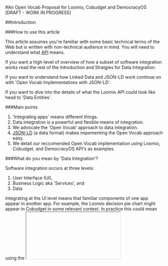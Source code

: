
#An Open Vocab Proposal for Loomio, Cobudget and DemocracyOS [DRAFT - WORK IN PROGRESS]

##Introduction

###How to use this article

This article assumes you're familiar with some basic technical terms of the Web but is written with non-technical audience in mind. You will need to understand what [API](http://en.wikipedia.org/wiki/Application_programming_interface) means. 

If you want a high-level of overview of how a subset of software integration works read the rest of the Introduction and Stratgies for Data Integration.

If you want to understand how Linked Data and JSON-LD work continue on with 'Open Vocab Implementations with JSON-LD'.

If you want to dive into the details of what the Loomio API could look like head to 'Data Entities'.

###Main points

 1. 'Integrating apps' means different things.
 2. Data integration is a powerful and flexible means of integration.
 3. We advocate the 'Open Vocab' approach to data integration.
 5. [JSON-LD](http://json-ld.org/) (a data format) makes impementing the Open Vocab approach easy.
 5. We detail our reccomended Open Vocab implementation using Loomio, Cobudget, and DemocracyOS API's as examples.

###What do you mean by 'Data Integration'?

Software integration occurs at three levels:
 1. User Interface (UI),
 2. Business Logic aka 'Services', and
 3. Data

Integrating at the UI level means that familiar components of one app appear in another app. For example, the Loomio decision pie chart might appear in Cobudget in some relevant context. In practice this could mean using the [<iframe>](https://developer.mozilla.org/en/docs/Web/HTML/Element/iframe) html element to directly embed a component. 

Integrating at the Business Logic level means that apps rely on common 'services'. [Gravatar](https://en.gravatar.com/) is a popular service that allows app users to define their avatar image in one place and allow other apps to pull this information from it. In another example, two independent apps might depend on a third 'Group Service' app to provide a common store for group data. This might allow a user to join a group in one app and be automatically added to the same group in another app. 

Integrating at the Data level means that an app can read from (and potentially write to) different sources of data. For example, DemocracyOS and Loomio may independently publish data through their APIs about decisions or discussions happening around particular topics or in particular regions. A third party app might pull data from these apps, aggregate it, and present the user with a feed of 'discussions happening in your region', or 'curent discussions on topc X'. 

We can think of data integration as a 'substrate' layer on top of which we can build further integrated features and apps. Data integration makes it possible to recreate the same UI elements of one app within another. Similarly, data integration makes it possible to use an app as a service for another app. The reverse is not true and there are also functions that only data integration can provide that the other kinds of integration cannot. 

For the remainder of this article we only considers Data integration. We discuss UI and Business Logic integration separately in forthcoming articles.

-----
-----
 
##Data Integration Strategies

###The Translation Problem

Developers represent the same or similar data in their apps in different ways. Developers call these representations [models](http://en.wikipedia.org/wiki/Data_model).

For example, user account details are stored in a model known as a [User](https://github.com/loomio/loomio/blob/master/app%2Fserializers%2Fuser_serializer.rb) in Loomio, but [Citizen](https://github.com/DemocracyOS/app/blob/development/lib/models/citizen.js) in DemocracyOS. The developer teams have specified these models with slightly different terminology. In DemocracyOS a ```Citizen``` includes the following properties:

```
firstName:
lastName:
username:
avatar:
createdAt:
updatedAt:
profilePictureUrl:
disabledAt:
... 
```

While in Loomio a ```User``` includes the following:

```
name:
username:
avatar_initials:
avatar_kind:
avatar_url:
profile_url:
... 
```

Both of these include the term ```username``` which is undoubtedly the same concept. Other properties use different terms e.g. ```profile_url``` (Loomio) is the same concept as ```profilePictureUrl``` (DemocracyOS). The 'name' concept is specified as ```name``` in Loomio but split across ```firstName``` and ```lastName``` in DemocracyOS. Humans can recognise ```profile_url``` and ```profilePictureUrl``` as the same concept but machines are not so smart! Further complications can arise when properties are formatted in different ways. Dates and time data might have the same property name ```createdAt``` but use different date formats. 

We know of four strategies for dealing with the 'translation problem' and integrating data between apps:
 1. 'Point-to-point Integration',
 2. 'Central Hub',
 3. 'Integration as a Service', and
 4. 'Open Vocab'

Which strategies should apps adopt? None of strategies *exclude* the others in practice, but each has different implications *in emphasis*. We outline and discuss the implications of these strategies with particular referance to their motivating factors, costs, disadvantages and politics.

---
###Point-to-point Integration

A 'Point-to-point Integration' strategy uses a *translation layer* to transform models in one app into models in another. We can imagine a Loomio feature that allows users to 'Import your account details from DemocracyOS'. This requires a translation layer to translate a DemocracyOS Citizen model into a Loomio User model. 

**Motivation:**
Users often won't to see data that is hosted on different apps 'inside' another app and often the simplest way to about this is to write a translation layer in the retrieving app and hit the serving app's API for the data.

**Costs:**
The cost of doing this varies depending on the nature of the data being pulled and the ease of the serving app's API. If the use-case requires only a single data entity (Posts, User account etc) it might be equivalent to a medium to large feature. 

**Organisational analog:**
The Network. Providers retain control over the data. Connections between apps are ad-hoc.

**Disadvantages:**
When the number of apps to connect is small point-to-point integration is quite manageable. A network of three app's requires only six connections to be fully integrated:

<img src="http://mathinsight.org/media/image/image/network_triangle.png" style="width:100px">

Problems can arise if either of these apps make changes to their models, their API, or as the number of apps grows. For example a network of 7 app's depicted in the following picture has 13 connections, more than the number of apps, yet it isn't fully integrated:

<img src="http://www.nature.com/srep/2012/120608/srep00444/images/srep00444-f8.jpg" style="width:100px">

As the number of apps grows linearly, the number of connections grows exponentially. Assuming that all apps need integration with every other app then number of connectons will equal ```n^2 - n``` where ```n``` is the number of apps. E.g:

| # of apps | # of connections |
|-----------|------------------|
| 2         | 2                |
| 3         | 6                |
| 4         | 12               |
| 5         | 20               |
| 10        | 90               |
| 15        | 210              |

Costs increase with the number of connections. A developer will also find it difficult to understand the network as a whole. This could make reasoning about the downstream implications of a particular point-to-point integration difficult.

<img src="https://www.mulesoft.com/sites/default/files/integration-complexity_2.png" style="width:100px">


---
###Central Hub

The 'Central Hub' strategy puts the onus of connecting and writing translation layers on the other apps that want your data!

Clearly this is only viable if your app is a market leader and controls access to desirable data. Twitter, Facebook and other well-known apps have succesfully used this strategy to create a surrounding 'spoke and hub' network of apps. 

**Motivation:**
Every app that connects and relies on the Hub's API has the incentive for the Hub to maintain a leading positon. These other apps may also do their own marketing and promote the Hub by proxy. For example, [Medium](http://medium.com/) users must have a Twitter account. Medium was founded by one of the Twitter cofounders who clearly has an incentive to promote Twitter and extend the 'Twittersphere'. 

**Costs:**
This strategy costs much less than the point-to-point strategy. The central app only needs to maintain an easy-to-use API with good documentation. Connecting apps bear integration costs.

**Organisational analog:**
Feudalism. The Hub controls most of the data in the network. Many apps rely on the central app for functionality.

**Disadvantages:**

Today, the majority of current web users experience comes via large providers like Google, Facebook, and Twitter who have pursued a central hub strategy. These providers control much of our online data. This control entails the following political consequences:

 1. Most of these providers serve advertising or onsell user data to advertisers - we lack online spaces free from commercial imperatives.

 2. Malicious or morally ambiguous third parties (hackers, the NSA etc) may gain access to all user data through the single entry point of the Providers' servers. 

The situation is analogous to the tension between private and public offline spaces: when private interests control and surveil these spaces people meet and interact then these interests will often act to curtail freedoms of speech, protest and dissent.  

In addition the team behind the Hub app may go bust.


###Integration as a Service

A number of ventures offer [Integration as a Service](https://www.mulesoft.com/resources/cloudhub/integration-as-a-service). The integration platform translates data from market leaders into their own representation. Apps need only connect once to the platform and purchase integration with several leading apps as package deals.

**Motivation and Costs:**
If the app in question only needs integration with market leaders (i.e. 'Hubs') then paying an integration provider to perform and maintain these may well be cost-effectve compared to the equivalent developer time required to do this internally.

**Organisational analog:**
The Market. 

**Disadvantages:**
Has the same consequences as 'Central Hub'.

If integrations form a key part of your app's value propositon then outsourcing this to a contracted service may put your team at a disadvantage later on.


###Open Vocab

Open Vocab is more commonly known as [Semantic Interoperability](http://en.wikipedia.org/wiki/Semantic_interoperability). For this strategy app developers agree to use a common, open vocabulary* in their API's. 


For example, the OpenVocab team has specified the same User concept decribed above as a [Person](https://github.com/openvocab/person/blob/master/index.js) with the following properties:
```
name:
handle:
bio:
location:
avatar:
homepage:
memberships:
groups:
```

When apps use the same vocabulary, a feature that imports data from one app can also work for *any* other app that also uses the same vocabulary.  

**Motivation:**
We have framed the costs and benefits of previous strategies in instrumental terms - how do these weigh up for the team behind an app? Broader concerns besides self-interest motivate the Open Vocab strategy:

 1. Provide low-cost integration for connecting (client) apps. Whereas the Central Hub strategy offloads the integration costs to the connecting apps and leverages its dominant position, the Open Vocab particpant assumes that they are merely one data provider in an open network of similar providers. Standard vocabularies allow connecting apps to use one translation layer per model rather than an exponentially growing number of translation layers as outlined above.

 Low cost integration is one of the principles of [Commons Based Peer Production](http://en.wikipedia.org/wiki/Commons-based_peer_production#Principles)

 2. Mitigate the security vulnerabilities of centrally hosted data. Open vocab faciltates a Web where individuals and groups can host their own data while still connecting to other individuals and groups in the network who do the same. 

**Costs:**

**Organisational analog:**
The commons.

Disadvanteges:


*also known as an [ontology](http://en.wikipedia.org/wiki/Ontology_(information_science))







####General Discussion









### Open Vocab Implementions with JSON-LD


##Data Entities

###User

###Group

###Membership

###Motion 

###Vote